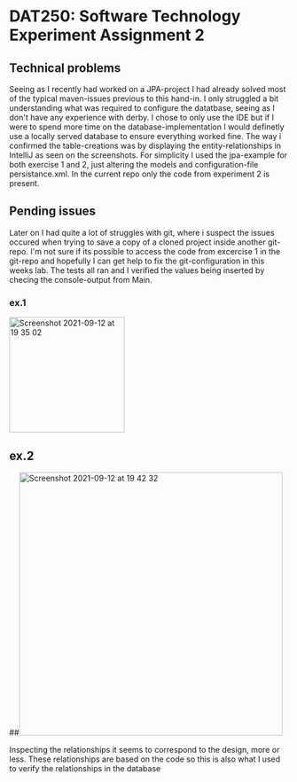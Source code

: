 # DAT250: Software Technology Experiment Assignment 2

## Technical problems
Seeing as I recently had worked on a JPA-project I had already solved most of the typical maven-issues previous to this hand-in. I only struggled a bit understanding what was required to configure the datatbase, seeing as I don't have any experience with derby. I chose to only use the IDE but if I were to spend more time on the database-implementation I would definetly use a locally served database to ensure everything worked fine. 
The way i confirmed the table-creations was by displaying the entity-relationships in IntelliJ as seen on the screenshots. 
For simplicity I used the jpa-example for both exercise 1 and 2, just altering the models and configuration-file persistance.xml. In the current repo only the code from experiment 2 is present. 

## Pending issues
Later on I had quite a lot of struggles with git, where i suspect the issues occured when trying to save a copy of a cloned project inside another git-repo. I'm not sure if its possible to access the code from excercise 1 in the git-repo and hopefully I can get help to fix the git-configuration in this weeks lab. 
The tests all ran and I verified the values being inserted by checing the console-output from Main. 

### ex.1 
<img width="208" alt="Screenshot 2021-09-12 at 19 35 02" src="https://user-images.githubusercontent.com/48728053/132997275-5f8907d3-7808-411f-acc7-5f69eddbde29.png">

## ex.2
##<img width="475" alt="Screenshot 2021-09-12 at 19 42 32" src="https://user-images.githubusercontent.com/48728053/132997408-cd490e28-8866-494e-96a8-8f9d3b344687.png">

Inspecting the relationships it seems to correspond to the design, more or less. 
These relationships are based on the code so this is also what I used to verify the relationships in the database


